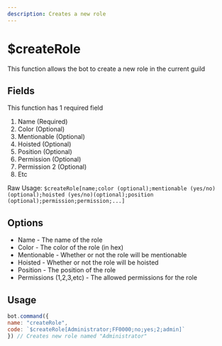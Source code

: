 ```yaml
---
description: Creates a new role
---
```


# $createRole

This function allows the bot to create a new role in the current guild

## Fields

This function has 1 required field

1. Name \(Required\)
2. Color \(Optional\)
3. Mentionable \(Optional\)
4. Hoisted \(Optional\)
5. Position \(Optional\)
6. Permission \(Optional\)
7. Permission 2 \(Optional\)
8. Etc

Raw Usage: `$createRole[name;color (optional);mentionable (yes/no)(optional);hoisted (yes/no)(optional);position (optional);permission;permission;...]`

## Options

* Name - The name of the role
* Color - The color of the role \(in hex\)
* Mentionable - Whether or not the role will be mentionable
* Hoisted - Whether or not the role will be hoisted
* Position - The position of the role
* Permissions \(1,2,3,etc\) - The allowed permissions for the role

## Usage

```javascript
bot.command({
name: "createRole",
code: `$createRole[Administrator;FF0000;no;yes;2;admin]`
}) // Creates new role named "Administrator"
```

